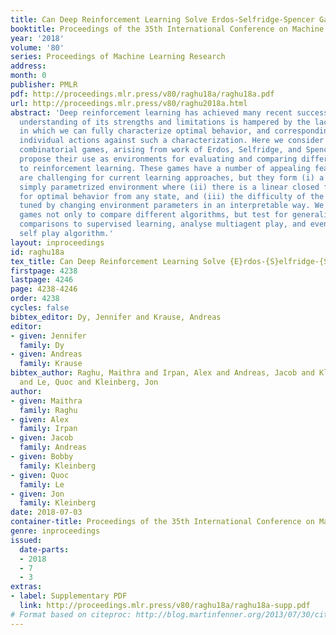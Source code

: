 ```yaml
---
title: Can Deep Reinforcement Learning Solve Erdos-Selfridge-Spencer Games?
booktitle: Proceedings of the 35th International Conference on Machine Learning
year: '2018'
volume: '80'
series: Proceedings of Machine Learning Research
address: 
month: 0
publisher: PMLR
pdf: http://proceedings.mlr.press/v80/raghu18a/raghu18a.pdf
url: http://proceedings.mlr.press/v80/raghu2018a.html
abstract: 'Deep reinforcement learning has achieved many recent successes, but our
  understanding of its strengths and limitations is hampered by the lack of rich environments
  in which we can fully characterize optimal behavior, and correspondingly diagnose
  individual actions against such a characterization. Here we consider a family of
  combinatorial games, arising from work of Erdos, Selfridge, and Spencer, and we
  propose their use as environments for evaluating and comparing different approaches
  to reinforcement learning. These games have a number of appealing features: they
  are challenging for current learning approaches, but they form (i) a low-dimensional,
  simply parametrized environment where (ii) there is a linear closed form solution
  for optimal behavior from any state, and (iii) the difficulty of the game can be
  tuned by changing environment parameters in an interpretable way. We use these Erdos-Selfridge-Spencer
  games not only to compare different algorithms, but test for generalization, make
  comparisons to supervised learning, analyse multiagent play, and even develop a
  self play algorithm.'
layout: inproceedings
id: raghu18a
tex_title: Can Deep Reinforcement Learning Solve {E}rdos-{S}elfridge-{S}pencer Games?
firstpage: 4238
lastpage: 4246
page: 4238-4246
order: 4238
cycles: false
bibtex_editor: Dy, Jennifer and Krause, Andreas
editor:
- given: Jennifer
  family: Dy
- given: Andreas
  family: Krause
bibtex_author: Raghu, Maithra and Irpan, Alex and Andreas, Jacob and Kleinberg, Bobby
  and Le, Quoc and Kleinberg, Jon
author:
- given: Maithra
  family: Raghu
- given: Alex
  family: Irpan
- given: Jacob
  family: Andreas
- given: Bobby
  family: Kleinberg
- given: Quoc
  family: Le
- given: Jon
  family: Kleinberg
date: 2018-07-03
container-title: Proceedings of the 35th International Conference on Machine Learning
genre: inproceedings
issued:
  date-parts:
  - 2018
  - 7
  - 3
extras:
- label: Supplementary PDF
  link: http://proceedings.mlr.press/v80/raghu18a/raghu18a-supp.pdf
# Format based on citeproc: http://blog.martinfenner.org/2013/07/30/citeproc-yaml-for-bibliographies/
---
```

